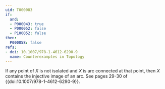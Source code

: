 ```yaml
---
uid: T000083
if:
  and:
  - P000043: true
  - P000052: false
  - P100052: false
then:
  P000058: false
refs:
- doi: 10.1007/978-1-4612-6290-9
  name: Counterexamples in Topology
---
```


If any point of $X$ is not isolated and $X$ is arc connected at that point, then $X$ contains the injective image of an arc.
See pages 29-30 of {{doi:10.1007/978-1-4612-6290-9}}.
